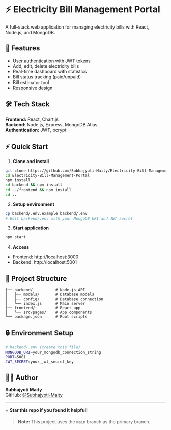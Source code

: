 # ⚡ Electricity Bill Management Portal

A full-stack web application for managing electricity bills with React, Node.js, and MongoDB.

## 🚀 Features

- User authentication with JWT tokens
- Add, edit, delete electricity bills
- Real-time dashboard with statistics
- Bill status tracking (paid/unpaid)
- Bill estimator tool
- Responsive design

## 🛠️ Tech Stack

**Frontend:** React, Chart.js  
**Backend:** Node.js, Express, MongoDB Atlas  
**Authentication:** JWT, bcrypt

## ⚡ Quick Start

1. **Clone and install**
```bash
git clone https://github.com/Subhajyoti-Maity/Electricity-Bill-Management-Portal.git
cd Electricity-Bill-Management-Portal
npm install
cd backend && npm install
cd ../frontend && npm install
cd ..
```

2. **Setup environment**
```bash
cp backend/.env.example backend/.env
# Edit backend/.env with your MongoDB URI and JWT secret
```

3. **Start application**
```bash
npm start
```

4. **Access**
- Frontend: http://localhost:3000
- Backend: http://localhost:5001

## 📁 Project Structure
```
├── backend/          # Node.js API
│   ├── models/       # Database models
│   ├── config/       # Database connection
│   └── index.js      # Main server
├── frontend/         # React app
│   └── src/pages/    # App components
└── package.json      # Root scripts
```

## 🔒 Environment Setup
```bash
# backend/.env (create this file)
MONGODB_URI=your_mongodb_connection_string
PORT=5001
JWT_SECRET=your_jwt_secret_key
```

## 👨‍💻 Author

**Subhajyoti Maity**  
GitHub: [@Subhajyoti-Maity](https://github.com/Subhajyoti-Maity)

---

⭐ **Star this repo if you found it helpful!**

> **Note:** This project uses the `main` branch as the primary branch.